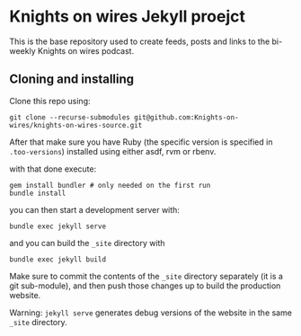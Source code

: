 # Knights on wires Jekyll proejct

This is the base repository used to create feeds, posts and links to the
bi-weekly Knights on wires podcast.

## Cloning and installing

Clone this repo using:

```
git clone --recurse-submodules git@github.com:Knights-on-wires/knights-on-wires-source.git
```

After that make sure you have Ruby (the specific version is specified in
`.too-versions`)  installed using either asdf, rvm or rbenv.

with that done execute:

```
gem install bundler # only needed on the first run
bundle install
```

you can then start a development server with:

```
bundle exec jekyll serve
```

and you can build the `_site` directory with 

```
bundle exec jekyll build
```

Make sure to commit the contents of the `_site` directory separately (it is a git
sub-module), and then push those changes up to build the production website.

Warning: `jekyll serve` generates debug versions of the website in the same
`_site` directory.
